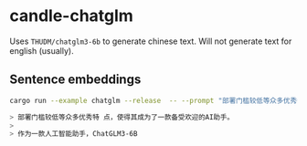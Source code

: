 # candle-chatglm

Uses `THUDM/chatglm3-6b` to generate chinese text. Will not generate text for english (usually).
 
## Sentence embeddings

```bash
cargo run --example chatglm --release  -- --prompt "部署门槛较低等众多优秀特 "

> 部署门槛较低等众多优秀特 点，使得其成为了一款备受欢迎的AI助手。
> 
> 作为一款人工智能助手，ChatGLM3-6B
```